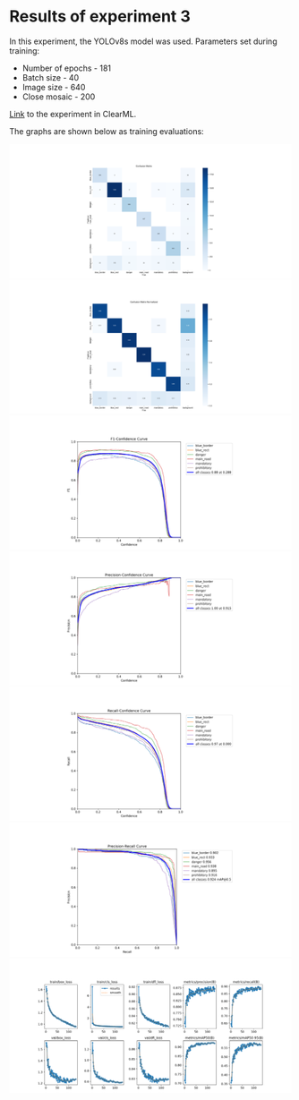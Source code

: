 # Results of experiment 3

In this experiment, the YOLOv8s model was used.
Parameters set during training:
+ Number of epochs - 181
+ Batch size - 40
+ Image size - 640
+ Close mosaic - 200

[Link](https://app.clear.ml/projects/199d3c5c623744d692293be36e515961/experiments/8e7fb607da9d4a39ad88b84f784489a1/output/execution) to the experiment in ClearML.

The graphs are shown below as training evaluations:

![](images/confusion_matrix_plot.png)
![](images/confusion_matrix_normalized_plot.png)
![](images/F1_curve_plot.png)
![](images/P_curve_plot.png)
![](images/R_curve_plot.png)
![](images/PR_curve_plot.png)
![](images/results_plot.png)

